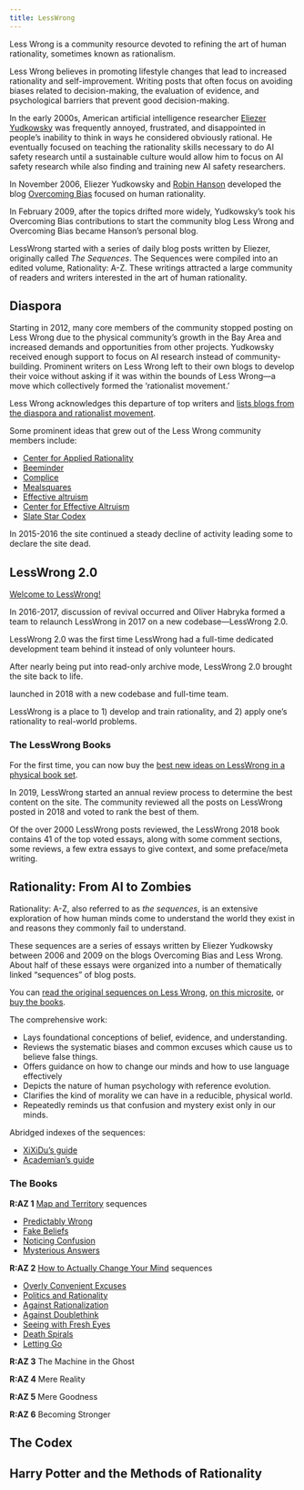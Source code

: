 ```yaml
---
title: LessWrong
---
```


Less Wrong is a community resource devoted to refining the art of human rationality, sometimes known as rationalism.

Less Wrong believes in promoting lifestyle changes that lead to increased rationality and self-improvement. Writing posts that often focus on avoiding biases related to decision-making, the evaluation of evidence, and psychological barriers that prevent good decision-making.

In the early 2000s, American artificial intelligence researcher [Eliezer Yudkowsky](https://en.wikipedia.org/wiki/Eliezer_Yudkowsky) was frequently annoyed, frustrated, and disappointed in people’s inability to think in ways he considered obviously rational. He eventually focused on teaching the rationality skills necessary to do AI safety research until a sustainable culture would allow him to focus on AI safety research while also finding and training new AI safety researchers.

In November 2006, Eliezer Yudkowsky and [Robin Hanson](https://en.wikipedia.org/wiki/Robin_Hanson) developed the blog [Overcoming Bias](https://www.overcomingbias.com/) focused on human rationality.

In February 2009, after the topics drifted more widely, Yudkowsky’s took his Overcoming Bias contributions to start the community blog Less Wrong and Overcoming Bias became Hanson’s personal blog.

LessWrong started with a series of daily blog posts written by Eliezer, originally called *The Sequences*. The Sequences were compiled into an edited volume, Rationality: A-Z. These writings attracted a large community of readers and writers interested in the art of human rationality.

## Diaspora

Starting in 2012, many core members of the community stopped posting on Less Wrong due to the physical community’s growth in the Bay Area and increased demands and opportunities from other projects. Yudkowsky received enough support to focus on AI research instead of community-building. Prominent writers on Less Wrong left to their own blogs to develop their voice without asking if it was within the bounds of Less Wrong—a move which collectively formed the ‘rationalist movement.’

Less Wrong acknowledges this departure of top writers and [lists blogs from the diaspora and rationalist movement](https://www.lesswrong.com/tag/list-of-blogs).

Some prominent ideas that grew out of the Less Wrong community members include:

- [Center for Applied Rationality](https://www.rationality.org/)
- [Beeminder](https://www.beeminder.com/)
- [Complice](https://complice.co/)
- [Mealsquares](https://mealsquares.com/)
- [Effective altruism](https://www.lesswrong.com/tag/effective-altruism)
- [Center for Effective Altruism](https://www.centreforeffectivealtruism.org/)
- [Slate Star Codex](https://slatestarcodex.com/)

In 2015-2016 the site continued a steady decline of activity leading some to declare the site dead.

## LessWrong 2.0

[Welcome to LessWrong!](https://www.lesswrong.com/about)

In 2016-2017, discussion of revival occurred and Oliver Habryka formed a team to relaunch LessWrong in 2017 on a new codebase—LessWrong 2.0.

LessWrong 2.0 was the first time LessWrong had a full-time dedicated development team behind it instead of only volunteer hours.

After nearly being put into read-only archive mode, LessWrong 2.0 brought the site back to life.

launched in 2018 with a new codebase and full-time team.

LessWrong is a place to 1) develop and train rationality, and 2) apply one’s rationality to real-world problems.

### The LessWrong Books

For the first time, you can now buy the [best new ideas on LessWrong in a physical book set](https://www.lesswrong.com/books).

In 2019, LessWrong started an annual review process  to determine the best content on the site. The community reviewed all the posts on LessWrong posted in 2018 and voted to rank the best of them.

Of the over 2000 LessWrong posts reviewed, the LessWrong 2018 book contains 41 of the top voted essays, along with some comment sections, some reviews, a few extra essays to give context, and some preface/meta writing.


## Rationality: From AI to Zombies

Rationality: A-Z, also referred to as *the sequences*, is an extensive exploration of how human minds come to understand the world they exist in and reasons they commonly fail to understand.

These sequences are a series of essays written by Eliezer Yudkowsky between 2006 and 2009 on the blogs Overcoming Bias and Less Wrong. About half of these essays were organized into a number of thematically linked “sequences” of blog posts.

You can [read the original sequences on Less Wrong](https://www.lesswrong.com/rationality), [on this microsite](https://www.readthesequences.com/), or [buy the books](https://intelligence.org/rationality-ai-zombies/).

The comprehensive work:

- Lays foundational conceptions of belief, evidence, and understanding.
- Reviews the systematic biases and common excuses which cause us to believe false things.
- Offers guidance on how to change our minds and how to use language effectively
- Depicts the nature of human psychology with reference evolution.
- Clarifies the kind of morality we can have in a reducible, physical world.
- Repeatedly reminds us that confusion and mystery exist only in our minds.

Abridged indexes of the sequences:
- [XiXiDu’s guide](https://www.lesswrong.com/posts/zEm5B4t3Sonj8PySN/rewriting-the-sequences?commentId=dJKmpMWhg7ny3ZFS4)
- [Academian’s guide](https://wiki.lesswrong.com/wiki/User:Academian#An_abridged_introduction_to_LessWrong)

### The Books

**R:AZ 1** [Map and Territory](https://www.readthesequences.com/Book-I-Map-And-Territory) sequences
- [Predictably Wrong](https://www.readthesequences.com/Predictably-Wrong-Sequence)
- [Fake Beliefs](https://www.readthesequences.com/Fake-Beliefs-Sequence)
- [Noticing Confusion](https://www.readthesequences.com/Noticing-Confusion-Sequence)
- [Mysterious Answers](https://www.readthesequences.com/Mysterious-Answers-Sequence)

**R:AZ 2** [How to Actually Change Your Mind](https://www.readthesequences.com/Book-II-How-To-Actually-Change-Your-Mind) sequences
- [Overly Convenient Excuses](https://www.readthesequences.com/Overly-Convenient-Excuses-Sequence)
- [Politics and Rationality](https://www.readthesequences.com/Politics-And-Rationality-Sequence)
- [Against Rationalization](https://www.readthesequences.com/Against-Rationalization-Sequence)
- [Against Doublethink](https://www.readthesequences.com/Against-Doublethink-Sequence)
- [Seeing with Fresh Eyes](https://www.readthesequences.com/Seeing-With-Fresh-Eyes-Sequence)
- [Death Spirals](https://www.readthesequences.com/Death-Spirals-Sequence)
- [Letting Go](https://www.readthesequences.com/Letting-Go-Sequence)


**R:AZ 3** The Machine in the Ghost

**R:AZ 4** Mere Reality

**R:AZ 5** Mere Goodness

**R:AZ 6** Becoming Stronger

## The Codex

## Harry Potter and the Methods of Rationality
